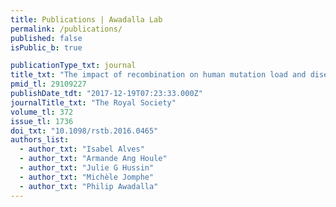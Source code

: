 ```yaml
---
title: Publications | Awadalla Lab
permalink: /publications/
published: false
isPublic_b: true

publicationType_txt: journal
title_txt: "The impact of recombination on human mutation load and disease."
pmid_tl: 29109227
publishDate_tdt: "2017-12-19T07:23:33.000Z"
journalTitle_txt: "The Royal Society"
volume_tl: 372
issue_tl: 1736
doi_txt: "10.1098/rstb.2016.0465"
authors_list: 
  - author_txt: "Isabel Alves"
  - author_txt: "Armande Ang Houle"
  - author_txt: "Julie G Hussin"
  - author_txt: "Michèle Jomphe"
  - author_txt: "Philip Awadalla"
---
```

